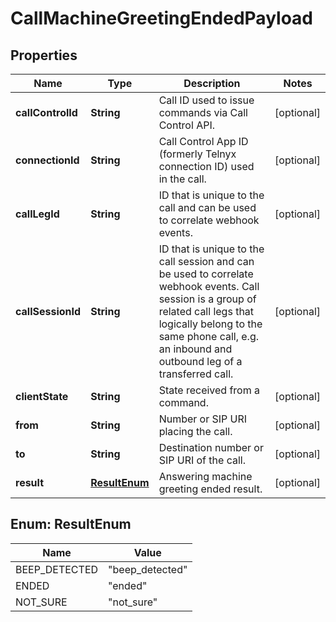 

# CallMachineGreetingEndedPayload


## Properties

| Name | Type | Description | Notes |
|------------ | ------------- | ------------- | -------------|
|**callControlId** | **String** | Call ID used to issue commands via Call Control API. |  [optional] |
|**connectionId** | **String** | Call Control App ID (formerly Telnyx connection ID) used in the call. |  [optional] |
|**callLegId** | **String** | ID that is unique to the call and can be used to correlate webhook events. |  [optional] |
|**callSessionId** | **String** | ID that is unique to the call session and can be used to correlate webhook events. Call session is a group of related call legs that logically belong to the same phone call, e.g. an inbound and outbound leg of a transferred call. |  [optional] |
|**clientState** | **String** | State received from a command. |  [optional] |
|**from** | **String** | Number or SIP URI placing the call. |  [optional] |
|**to** | **String** | Destination number or SIP URI of the call. |  [optional] |
|**result** | [**ResultEnum**](#ResultEnum) | Answering machine greeting ended result. |  [optional] |



## Enum: ResultEnum

| Name | Value |
|---- | -----|
| BEEP_DETECTED | &quot;beep_detected&quot; |
| ENDED | &quot;ended&quot; |
| NOT_SURE | &quot;not_sure&quot; |



